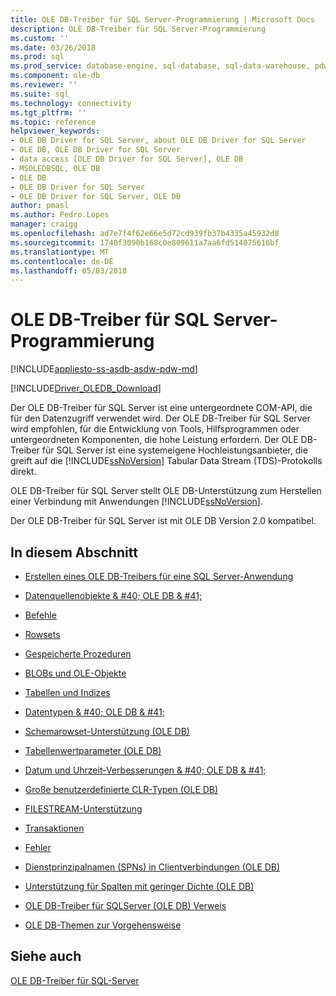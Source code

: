 ```yaml
---
title: OLE DB-Treiber für SQL Server-Programmierung | Microsoft Docs
description: OLE DB-Treiber für SQL Server-Programmierung
ms.custom: ''
ms.date: 03/26/2018
ms.prod: sql
ms.prod_service: database-engine, sql-database, sql-data-warehouse, pdw
ms.component: ole-db
ms.reviewer: ''
ms.suite: sql
ms.technology: connectivity
ms.tgt_pltfrm: ''
ms.topic: reference
helpviewer_keywords:
- OLE DB Driver for SQL Server, about OLE DB Driver for SQL Server
- OLE DB, OLE DB Driver for SQL Server
- data access [OLE DB Driver for SQL Server], OLE DB
- MSOLEDBSQL, OLE DB
- OLE DB
- OLE DB Driver for SQL Server
- OLE DB Driver for SQL Server, OLE DB
author: pmasl
ms.author: Pedro.Lopes
manager: craigg
ms.openlocfilehash: ad7e7f4f62e66e5d72cd939fb37b4335a45932d8
ms.sourcegitcommit: 1740f3090b168c0e809611a7aa6fd514075616bf
ms.translationtype: MT
ms.contentlocale: de-DE
ms.lasthandoff: 05/03/2018
---
```

# <a name="ole-db-driver-for-sql-server-programming"></a>OLE DB-Treiber für SQL Server-Programmierung
[!INCLUDE[appliesto-ss-asdb-asdw-pdw-md](../../../includes/appliesto-ss-asdb-asdw-pdw-md.md)]

[!INCLUDE[Driver_OLEDB_Download](../../../includes/driver_oledb_download.md)]

  Der OLE DB-Treiber für SQL Server ist eine untergeordnete COM-API, die für den Datenzugriff verwendet wird. Der OLE DB-Treiber für SQL Server wird empfohlen, für die Entwicklung von Tools, Hilfsprogrammen oder untergeordneten Komponenten, die hohe Leistung erfordern. Der OLE DB-Treiber für SQL Server ist eine systemeigene Hochleistungsanbieter, die greift auf die [!INCLUDE[ssNoVersion](../../../includes/ssnoversion-md.md)] Tabular Data Stream (TDS)-Protokolls direkt.  
  
 OLE DB-Treiber für SQL Server stellt OLE DB-Unterstützung zum Herstellen einer Verbindung mit Anwendungen [!INCLUDE[ssNoVersion](../../../includes/ssnoversion-md.md)].  
  
 Der OLE DB-Treiber für SQL Server ist mit OLE DB Version 2.0 kompatibel.  
  
## <a name="in-this-section"></a>In diesem Abschnitt  
  
-   [Erstellen eines OLE DB-Treibers für eine SQL Server-Anwendung](../../oledb/ole-db-driver/creating-a-oledb-driver-for-sql-server-application.md)  
  
-   [Datenquellenobjekte & #40; OLE DB & #41;](../../oledb/ole-db-data-source-objects/data-source-objects-ole-db.md)  
  
-   [Befehle](../../oledb/ole-db-commands/commands.md)  
  
-   [Rowsets](../../oledb/ole-db-rowsets/rowsets.md)  
  
-   [Gespeicherte Prozeduren](../../oledb/ole-db/stored-procedures.md)  
  
-   [BLOBs und OLE-Objekte](../../oledb/ole-db-blobs/blobs-and-ole-objects.md)  
  
-   [Tabellen und Indizes](../../oledb/ole-db-tables-indexes/tables-and-indexes.md)  
  
-   [Datentypen & #40; OLE DB & #41;](../../oledb/ole-db-data-types/data-types-ole-db.md)  
  
-   [Schemarowset-Unterstützung &#40;OLE DB&#41;](../../oledb/ole-db/schema-rowset-support-ole-db.md)  
  
-   [Tabellenwertparameter &#40;OLE DB&#41;](../../oledb/ole-db-table-valued-parameters/table-valued-parameters-ole-db.md)  
  
-   [Datum und Uhrzeit-Verbesserungen & #40; OLE DB & #41;](../../oledb/ole-db-date-time/date-and-time-improvements-ole-db.md)  
  
-   [Große benutzerdefinierte CLR-Typen &#40;OLE DB&#41;](../../oledb/ole-db/large-clr-user-defined-types-ole-db.md)  
  
-   [FILESTREAM-Unterstützung](../../oledb/features/filestream-support.md)  
  
-   [Transaktionen](../../oledb/ole-db-transactions/transactions.md)  
  
-   [Fehler](../../oledb/ole-db-errors/errors.md)  
  
-   [Dienstprinzipalnamen &#40;SPNs&#41; in Clientverbindungen &#40;OLE DB&#41;](../../oledb/ole-db/service-principal-names-spns-in-client-connections-ole-db.md)  
  
-   [Unterstützung für Spalten mit geringer Dichte &#40;OLE DB&#41;](../../oledb/ole-db/sparse-columns-support-ole-db.md)  
  
-   [OLE DB-Treiber für SQLServer &#40;OLE DB&#41; Verweis](../../oledb/ole-db-interfaces/oledb-driver-for-sql-server-ole-db-interfaces.md)  
  
-   [OLE DB-Themen zur Vorgehensweise](../../oledb/ole-db-how-to/ole-db-how-to-topics.md)  
  
## <a name="see-also"></a>Siehe auch  
 [OLE DB-Treiber für SQL-Server](../../oledb/oledb-driver-for-sql-server.md)  
  
  
